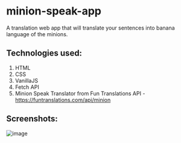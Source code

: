 # minion-speak-app
A translation web app that will translate your sentences into banana language of the minions.

## Technologies used:
1. HTML
1. CSS
1. VanillaJS
1. Fetch API
1. Minion Speak Translator from Fun Translations API - https://funtranslations.com/api/minion

## Screenshots:

![image](https://user-images.githubusercontent.com/58262449/129739013-23734979-55f0-4f63-b5c7-6e888a2c651e.png)
